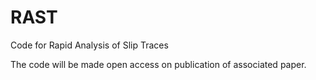 # RAST
Code for Rapid Analysis of Slip Traces

The code will be made open access on publication of associated paper.
